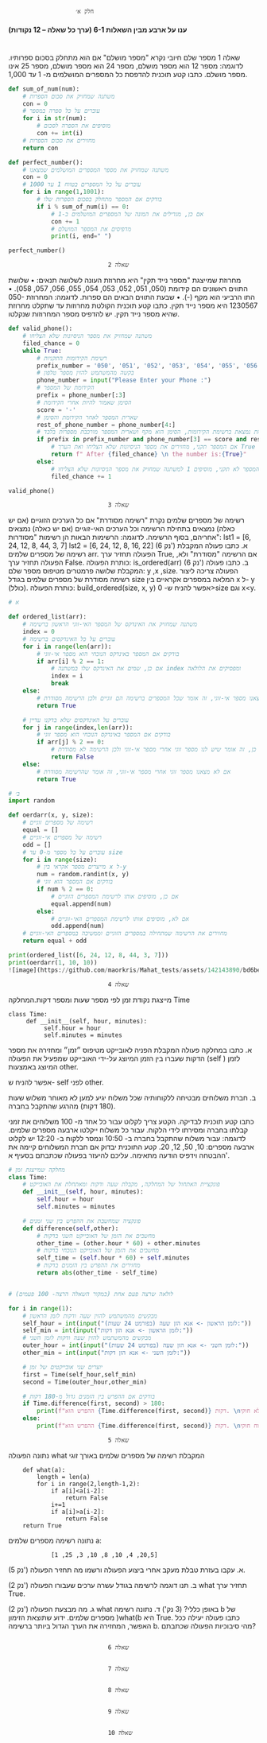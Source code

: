                        חלק א׳       
#### ענו על ארבע מבין השאלות 6-1 (ערך כל שאלה – 12 נקודות) 

# 
שאלה 1
מספר שלם חיובי נקרא "מספר מושלם" אם הוא מתחלק בסכום ספרותיו.
לדוגמה:
מספר 12 הוא מספר מושלם, מספר 24 הוא מספר מושלם, מספר 25 אינו מספר מושלם. כתבו קטע תוכנית להדפסת כל המספרים המושלמים מ- 1 עד 1,000.



```python
def sum_of_num(num):
    # משתנה שמחזיק את סכום הספרות
    con = 0
    # עוברים על כל ספרה במספר
    for i in str(num):
        # מוסיפים את הספרה לסכום
        con += int(i)
    # מחזירים את סכום הספרות
    return con

def perfect_number():
    # משתנה שמחזיק את מספר המספרים המושלמים שמצאנו
    con = 0
    # עוברים על כל המספרים בטווח 1 עד 1000
    for i in range(1,1001):
        # בודקים אם המספר מתחלק בסכום הספרות שלו
        if i % sum_of_num(i) == 0:
            # אם כן, מגדילים את המונה של המספרים המושלמים ב-1
            con += 1
            # מדפיסים את המספר המושלם
            print(i, end=" ")

perfect_number()
```

                                שאלה 2       
מחרוזת שמייצגת "מספר נייד תקין" היא מחרוזת העונה לשלושה תנאים: • שלושת התווים ראשונים הם קידומת (050, 051, 052, 053, 054, 055, 056, 057, 058). • התו הרביעי הוא מקף (-).
• שבעת התווים הבאים הם ספרות. לדוגמה: המחרוזת 050-1230567 היא מספר נייד תקין. כתבו קטע תוכנית הקולטת מחרוזות עד שתקלט מחרוזת שהיא מספר נייד תקין. יש להדפיס מספר המחרוזות שנקלטו.




```python
def valid_phone():
    # משתנה שמחזיק את מספר הניסיונות שלא הצליחו
    filed_chance = 0
    while True:
        # רשימת הקידומות התקניות
        prefix_number = '050', '051', '052', '053', '054', '055', '056', '057', '058'
        # בקשה מהמשתמש להזין מספר טלפון
        phone_number = input("Please Enter your Phone :")
        # הקידומת של המספר
        prefix = phone_number[:3]
        # הסימן שאמור להיות אחרי הקידומת
        score = '-'
        # שארית המספר לאחר הקידומת והסימן
        rest_of_phone_number = phone_number[4:]
        # בדיקה אם הקידומת נמצאת ברשימת הקידומות, הסימן הוא מקף ושארית המספר מורכבת מספרות בלבד
        if prefix in prefix_number and phone_number[3] == score and rest_of_phone_number.isnumeric():
            # אם המספר תקני, מחזירים את מספר הניסיונות שלא הצליחו ואת הערך True
            return f" After {filed_chance} \n the number is:{True}"
        else:
            # אם המספר לא תקני, מוסיפים 1 למשתנה שמחזיק את מספר הניסיונות שלא הצליחו
            filed_chance += 1

valid_phone()
```

                                שאלה 3  

 רשימה של מספרים שלמים נקרת "רשימה מסודרת" אם כל הערכים הזוגיים (אם יש כאלה) נמצאים בתחילת הרשימה וכל הערכים האי-זוגיים (אם יש כאלה) נמצאים אחריהם, בסוף הרשימה. לדוגמה: הרשימות הבאות הן רשימות "מסודרות":
                  lst1 = [6, 24, 12, 8, 44, 3, 7]
                  lst2 = [6, 24, 12, 8, 16, 22]
(6 נק') א. כתבו פעולה המקבלת רשימה של מספרים שלמים arr. הפעולה תחזיר ערך True, אם הרשימה "מסודרת" ולא, הפעולה תחזיר ערך False.
כותרת הפעולה:
is_ordered(arr)
(6 נק') ב. כתבו פעולה המקבלת שלושה פרמטרים מטיפוס מספר שלם: y ,x ,size.
הפעולה צריכה ליצור רשימה מסודרת של מספרים שלמים בגודל size המלאה במספרים אקראיים בין x ל- y (כולל). כותרת הפעולה:
                         build_ordered(size, x, y)
אפשר להניח ש- 0>size וגם x<y.

```python
# א

def ordered_list(arr):
    # משתנה שמחזיק את האינדקס של המספר האי-זוגי הראשון ברשימה
    index = 0
    # עוברים על כל האינדקסים ברשימה
    for i in range(len(arr)):
        # בודקים אם המספר באינדקס הנוכחי הוא מספר אי-זוגי
        if arr[i] % 2 == 1:
            # אם כן, שמים את האינדקס שלו במשתנה index ומפסיקים את הלולאה
            index = i
            break
    else:
        # אם לא מצאנו מספר אי-זוגי, זה אומר שכל המספרים ברשימה הם זוגיים ולכן הרשימה מסודרת
        return True

    # עוברים על האינדקסים שלא בדקנו עדיין
    for j in range(index,len(arr)):
        # בודקים אם המספר באינדקס הנוכחי הוא מספר זוגי
        if arr[j] % 2 == 0:
            # אם כן, זה אומר שיש לנו מספר זוגי אחרי מספר אי-זוגי ולכן הרשימה לא מסודרת
            return False
    else:
        # אם לא מצאנו מספר זוגי אחרי מספר אי-זוגי, זה אומר שהרשימה מסודרת
        return True

# ב׳
import random

def oerdarr(x, y, size):
    # רשימה של מספרים זוגיים
    equal = []
    # רשימה של מספרים אי-זוגיים
    odd = []
    # עוברים על כל מספר מ-0 עד size
    for i in range(size):
        # מייצרים מספר אקראי בין x ל-y
        num = random.randint(x, y)
        # בודקים אם המספר הוא זוגי
        if num % 2 == 0:
            # אם כן, מוסיפים אותו לרשימת המספרים הזוגיים
            equal.append(num)
        else:
            # אם לא, מוסיפים אותו לרשימת המספרים האי-זוגיים
            odd.append(num)
    # מחזירים את הרשימה שמתחילה במספרים הזוגיים וממשיכה במספרים האי-זוגיים
    return equal + odd

print(ordered_list([6, 24, 12, 8, 44, 3, 7]))
print(oerdarr(1, 10, 10))
![image](https://github.com/maorkris/Mahat_tests/assets/142143890/bd6beac5-8b9a-44b8-a0f1-ba1f57aa3352)

```

                                שאלה 4
 מייצגת נקודת זמן לפי מספר שעות ומספר דקות.המחלקה Time

    
    class Time:
         def __init__(self, hour, minutes):
              self.hour = hour
              self.minutes = minutes


א. כתבו במחלקה  פעולה המקבלת הפניה לאובייקט מטיפוס  ״זמן״ ומחזירה את מספר הדקות שעברו בין הזמן המיוצג על-ידי האובייקט שמפעיל את הפעולה (self ) לזמן המיוצג באמצעות  other. 

אפשר להניח ש- self לפני other.

 ב. חברת משלוחים מבטיחה ללקוחותיה שכל משלוח יגיע למען לא מאוחר משלוש שעות (180 דקות) מהרגע שהתקבל בחברה. 

כתבו קטע תוכנית לבדיקה. הקטע צריך לקלוט עבור כל אחד מ- 100 משלוחים את זמני קבלתו בחברה ומסירתו לידי הלקוח. עבור כל משלוח ייקלטו ארבעה מספרים שלמים. לדוגמה: עבור משלוח שהתקבל בחברה ב- 10:50 ונמסר ללקוח ב- 12:20 יש לקלוט ארבעה מספרים: 10, 50, 12, 20. קטע התוכנית יבדוק אם חברת המשלוחים קיימה את ההבטחה וידפיס הודעה מתאימה. עליכם להיעזר בפעולה שכתבתם בסעיף א'. 


```python
# מחלקה שמייצגת זמן
class Time:
    # פונקציית האתחול של המחלקה, מקבלת שעה ודקות ומאתחלת את האובייקט
    def __init__(self, hour, minutes):
        self.hour = hour
        self.minutes = minutes

    # פונקציה שמחשבת את ההפרש בין שני זמנים
    def difference(self,other):
        # מחשבים את הזמן של האובייקט השני בדקות
        other_time = (other.hour * 60) + other.minutes
        # מחשבים את הזמן של האובייקט הנוכחי בדקות
        self_time = (self.hour * 60) + self.minutes
        # מחזירים את ההפרש בין הזמנים בדקות
        return abs(other_time - self_time)


# לולאה שרצה פעם אחת (במקור השאלה הרצה- 100 פעמים)

for i in range(1):
    # מבקשים מהמשתמש להזין שעה ודקות לזמן הראשון
    self_hour = int(input("לזמן הראשון -> אנא הזן שעה (בפורמט 24 שעות):"))
    self_min = int(input("לזמן הראשון -> אנא הזן דקות:"))
    # מבקשים מהמשתמש להזין שעה ודקות לזמן השני
    outer_hour = int(input("לזמן השני -> אנא הזן שעה (בפורמט 24 שעות):"))
    other_min = int(input("לזמן השני -> אנא הזן דקות:"))

    # יוצרים שני אובייקטים של זמן
    first = Time(self_hour,self_min)
    second = Time(outer_hour,other_min)

    # בודקים אם ההפרש בין הזמנים גדול מ-180 דקות
    if Time.difference(first, second) > 180:
        print(f"ההפרש הוא {Time.difference(first, second)} דקות. \nההפרש גדול מ-180 דקות, זהו משלוח לא חוקי.")
    else:
        print(f"ההפרש הוא {Time.difference(first, second)} דקות. \nזהו משלוח חוקי.")

```


                                שאלה 5

נתונה הפעולה what המקבלת רשימה של מספרים שלמים באורך זוגי

        def what(a):
            length = len(a)
            for i in range(2,length-1,2):
                if a[i]<a[i-2]:
                    return False
                i+=1
                if a[i]>a[i-2]:
                    return False
        return True

נתונה רשימה מספרים שלמים a:

                [1 ,25 ,3 ,10 ,8 ,10 ,4 ,20,5]


(5 נק') א. עקבו בעזרת טבלת מעקב אחרי ביצוע הפעולה ורשמו מה תחזיר הפעולה.

(2 נק') ב. תנו דוגמה לרשימה בגודל עשרה ערכים שעבורו הפעולה what תחזיר ערך True. 

(2 נק') ג. מה מבצעת הפעולה what באופן כללי? (3 נק') ד. נתונה רשימה b של מספרים שלמים. ידוע שתוצאת הזימון )what(b היא True.
כתבו פעולה יעילה ככל האפשר, המחזירה את הערך הגדול ביותר ברשימה b. מהי סיבוכיות הפעולה שכתבתם?


```python

```

                                שאלה 6




```python

```

                                שאלה 7 




```python

```

                                שאלה 8 




```python

```

                                שאלה 9




```python

```


                                שאלה 10


